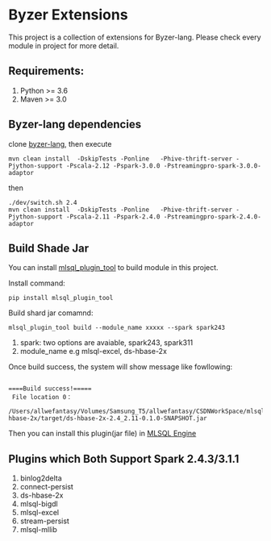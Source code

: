 # Byzer Extensions

This project is a collection of extensions for Byzer-lang.
Please check every module in project for more detail.



## Requirements:

1. Python >= 3.6
2. Maven >= 3.0

## Byzer-lang dependencies

clone [byzer-lang](https://github.com/byzer-org/byzer-lang), then execute

```
mvn clean install  -DskipTests -Ponline   -Phive-thrift-server -Pjython-support -Pscala-2.12 -Pspark-3.0.0 -Pstreamingpro-spark-3.0.0-adaptor
```

then

```
./dev/switch.sh 2.4
mvn clean install  -DskipTests -Ponline   -Phive-thrift-server -Pjython-support -Pscala-2.11 -Pspark-2.4.0 -Pstreamingpro-spark-2.4.0-adaptor

```

## Build Shade Jar

You can install [mlsql_plugin_tool](https://github.com/allwefantasy/mlsql_plugin_tool) to build module in this project.

Install command:

```
pip install mlsql_plugin_tool
```

Build shard jar comamnd:

```
mlsql_plugin_tool build --module_name xxxxx --spark spark243
```

1. spark: two options are avaiable, spark243, spark311
2. module_name e.g mlsql-excel, ds-hbase-2x

Once build success, the system will show message like fowllowing:

```

====Build success!=====
 File location 0：
 /Users/allwefantasy/Volumes/Samsung_T5/allwefantasy/CSDNWorkSpace/mlsqlplugins/ds-hbase-2x/target/ds-hbase-2x-2.4_2.11-0.1.0-SNAPSHOT.jar

```

Then you can install this plugin(jar file) in [MLSQL Engine](https://docs.mlsql.tech/mlsql-stack/plugin/offline_install.html)

## Plugins which Both Support Spark 2.4.3/3.1.1

1. binlog2delta
2. connect-persist
3. ds-hbase-2x
4. mlsql-bigdl
5. mlsql-excel
6. stream-persist
7. mlsql-mllib

